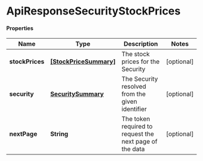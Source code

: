 # ApiResponseSecurityStockPrices

#### Properties
Name | Type | Description | Notes
------------ | ------------- | ------------- | -------------
**stockPrices** | [**[StockPriceSummary]**](StockPriceSummary.md) | The stock prices for the Security | [optional] 
**security** | [**SecuritySummary**](SecuritySummary.md) | The Security resolved from the given identifier | [optional] 
**nextPage** | **String** | The token required to request the next page of the data | [optional] 



